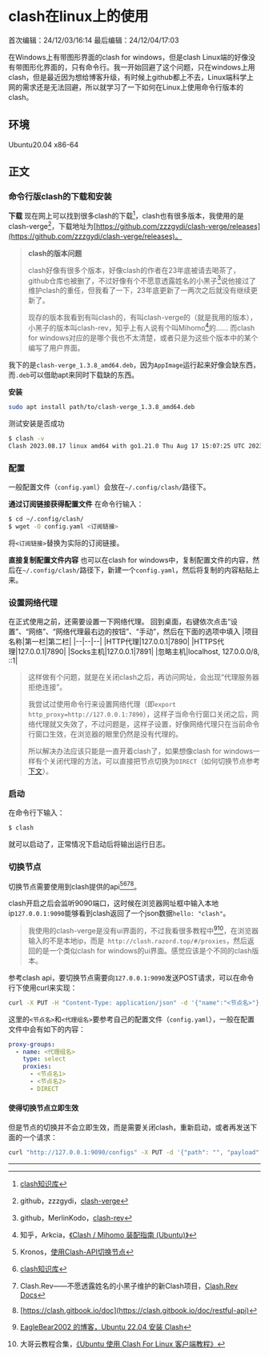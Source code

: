 # clash在linux上的使用
首次编辑：24/12/03/16:14
最后编辑：24/12/04/17:03

在Windows上有带图形界面的clash for windows，但是clash Linux端的好像没有带图形化界面的，只有命令行。我一开始回避了这个问题，只在windows上用clash，但是最近因为想给博客升级，有时候上github都上不去，Linux端科学上网的需求还是无法回避，所以就学习了一下如何在Linux上使用命令行版本的clash。

## 环境
Ubuntu20.04 x86-64

## 正文
### 命令行版clash的下载和安装
**下载**
现在网上可以找到很多clash的下载[^clash下载]，clash也有很多版本，我使用的是clash-verge[^clash-verge]，下载地址为[https://github.com/zzzgydi/clash-verge/releases](https://github.com/zzzgydi/clash-verge/releases)。

> **clash的版本问题**
> 
> clash好像有很多个版本，好像clash的作者在23年底被请去喝茶了，github仓库也被删了，不过好像有个不愿意透露姓名的小黑子[^clash-rev]说他接过了维护clash的重任，但我看了一下，23年底更新了一两次之后就没有继续更新了。
> 
> 现存的版本我看到有叫clash的，有叫clash-verge的（就是我用的版本），小黑子的版本叫clash-rev，知乎上有人说有个叫Mihomo[^《Clash-/-Mihomo-装配指南-(Ubuntu)》]的……
> 而clash for windows对应的是哪个我也不太清楚，或者只是为这些个版本中的某个编写了用户界面。

我下的是`clash-verge_1.3.8_amd64.deb`，因为`AppImage`运行起来好像会缺东西，而`.deb`可以借助apt来同时下载缺的东西。

**安装**
```bash
sudo apt install path/to/clash-verge_1.3.8_amd64.deb
```
测试安装是否成功
```bash
$ clash -v
Clash 2023.08.17 linux amd64 with go1.21.0 Thu Aug 17 15:07:25 UTC 2023
```

### 配置
一般配置文件（`config.yaml`）会放在`~/.config/clash/`路径下。

**通过订阅链接获得配置文件**
在命令行输入：
```bash
$ cd ~/.config/clash/ 
$ wget -O config.yaml <订阅链接>
```
将`<订阅链接>`替换为实际的订阅链接。

**直接复制配置文件内容**
也可以在clash for windows中，复制配置文件的内容，然后在`~/.config/clash/`路径下，新建一个`config.yaml`，然后将复制的内容粘贴上来。

### 设置网络代理
在正式使用之前，还需要设置一下网络代理。
回到桌面，右键依次点击“设置”、“网络”、“网络代理最右边的按钮”、“手动”，然后在下面的选项中填入
|项目名称|第一栏|第二栏|
|--|--|--|
|HTTP代理|127.0.0.1|7890|
|HTTPS代理|127.0.0.1|7890|
|Socks主机|127.0.0.1|7891|
|忽略主机|localhost, 127.0.0.0/8, ::1|

> 这样做有个问题，就是在关闭clash之后，再访问网址，会出现“代理服务器拒绝连接”。
> 
> 我尝试过使用命令行来设置网络代理（即`export http_proxy=http://127.0.0.1:7890`），这样子当命令行窗口关闭之后，网络代理就又失效了，不过问题是，这样子设置，好像网络代理只在当前命令行窗口生效，在浏览器的眼里仍然是没有代理的。
> 
> 所以解决办法应该只能是一直开着clash了，如果想像clash for windows一样有个关闭代理的方法，可以直接把节点切换为`DIRECT`（如何切换节点参考[下文](#切换节点)）。

### 启动
在命令行下输入：
```bash
$ clash
```
就可以启动了，正常情况下启动后将输出运行日志。


### 切换节点
切换节点需要使用到clash提供的api[^使用Clash-API切换节点][^clash知识库][^clash.Rev-Docs][^clash.gitbook.io]。

clash开启之后会监听9090端口，这时候在浏览器网址框中输入本地ip`127.0.0.1:9090`能够看到clash返回了一个json数据`hello: "clash"`。
> 我使用的clash-verge是没有ui界面的，不过我看很多教程中[^eaglebear2002.github.io][^大哥云教程合集]，在浏览器输入的不是本地ip，而是` http://clash.razord.top/#/proxies`，然后返回的是一个类似clash for windows的ui界面。感觉应该是个不同的clash版本。

参考clash api，要切换节点需要向`127.0.0.1:9090`发送POST请求，可以在命令行下使用curl来实现：
```bash
curl -X PUT -H "Content-Type: application/json" -d '{"name":"<节点名>"}' http://127.0.0.1:9090/proxies/<代理组名>
```
这里的`<节点名>`和`<代理组名>`要参考自己的配置文件（`config.yaml`），一般在配置文件中会有如下的内容：
```yaml
proxy-groups:
  - name: <代理组名>
    type: select
    proxies:
      - <节点名1>
      - <节点名2>
      - DIRECT
```

#### 使得切换节点立即生效
但是节点的切换并不会立即生效，而是需要关闭clash，重新启动，或者再发送下面的一个请求：
```bash
curl "http://127.0.0.1:9090/configs" -X PUT -d '{"path": "", "payload": ""}'
```

---


<!-- clash下载 -->
[^clash下载]:[clash知识库](https://clash.wiki/) 
[^《如何在-Clash-for-Linux上配置服务》]: Helium-Network，[《如何在 Clash for Linux上配置服务》](https://www.henet.uk/posts/%E5%A6%82%E4%BD%95%E5%9C%A8-clash-for-linux%E4%B8%8A%E9%85%8D%E7%BD%AE%E6%9C%8D%E5%8A%A1/)
[^clash]: github，doreamon-design，[clash](https://github.com/doreamon-design/clash/releases)
[^clash-for-linux-install]: github，nelvko，[clash-for-linux-install](https://github.com/nelvko/clash-for-linux-install?tab=readme-ov-file#%E5%BC%95%E7%94%A8)
[^clash-verge]: github，zzzgydi，[clash-verge](https://github.com/zzzgydi/clash-verge/releases)
[^《Clash-/-Mihomo-装配指南-(Ubuntu)》]: 知乎，Arkcia，[《Clash / Mihomo 装配指南 (Ubuntu)》](https://zhuanlan.zhihu.com/p/690371003)
[^clash-rev]: github，MerlinKodo，[clash-rev](https://github.com/MerlinKodo/clash-rev/releases)

<!-- api参考 -->
[^clash知识库]: [clash知识库](https://clash.wiki/runtime/external-controller.html)
[^clash.Rev-Docs]: Clash.Rev——不愿透露姓名的小黑子维护的新Clash项目，[Clash.Rev Docs](https://merlinkodo.github.io/Clash-Rev-Doc/api/)
[^clash.gitbook.io]: [https://clash.gitbook.io/doc](https://clash.gitbook.io/doc/restful-api)

<!-- 切换代理 -->
 [^使用Clash-API切换节点]: Kronos，[使用Clash-API切换节点](https://sakronos.github.io/Note/2021/03/06/%E4%BD%BF%E7%94%A8Clash-APIj%E5%88%87%E6%8D%A2%E8%8A%82%E7%82%B9/)

<!-- 安装指南 -->
<!-- 有ui的 -->
[^eaglebear2002.github.io]:[EagleBear2002 的博客，Ubuntu 22.04 安装 Clash](https://eaglebear2002.github.io/%E6%8A%80%E6%9C%AF%E7%A7%91%E6%99%AE/Ubuntu%2022.04%20%E5%AE%89%E8%A3%85%20Clash/)
[^大哥云教程合集]: 大哥云教程合集，[《Ubuntu 使用 Clash For Linux 客户端教程》](https://doc.6bc.net/article/35/)

<!-- 无ui的 -->
<!-- 知乎，Arkcia，[《Clash / Mihomo 装配指南 (Ubuntu)》](https://zhuanlan.zhihu.com/p/690371003) -->
